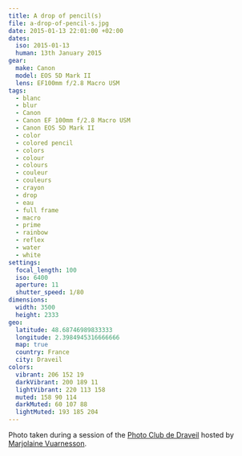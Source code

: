 ```yaml
---
title: A drop of pencil(s)
file: a-drop-of-pencil-s.jpg
date: 2015-01-13 22:01:00 +02:00
dates:
  iso: 2015-01-13
  human: 13th January 2015
gear:
  make: Canon
  model: EOS 5D Mark II
  lens: EF100mm f/2.8 Macro USM
tags:
  - blanc
  - blur
  - Canon
  - Canon EF 100mm f/2.8 Macro USM
  - Canon EOS 5D Mark II
  - color
  - colored pencil
  - colors
  - colour
  - colours
  - couleur
  - couleurs
  - crayon
  - drop
  - eau
  - full frame
  - macro
  - prime
  - rainbow
  - reflex
  - water
  - white
settings:
  focal_length: 100
  iso: 6400
  aperture: 11
  shutter_speed: 1/80
dimensions:
  width: 3500
  height: 2333
geo:
  latitude: 48.68746989833333
  longitude: 2.3984945316666666
  map: true
  country: France
  city: Draveil
colors:
  vibrant: 206 152 19
  darkVibrant: 200 189 11
  lightVibrant: 220 113 158
  muted: 158 90 114
  darkMuted: 60 107 88
  lightMuted: 193 185 204
---
```


Photo taken during a session of the <a href="https://photo-club-draveil.fr/">Photo Club de Draveil</a> hosted by <a href="https://www.facebook.com/MVuarnesson">Marjolaine Vuarnesson</a>.
